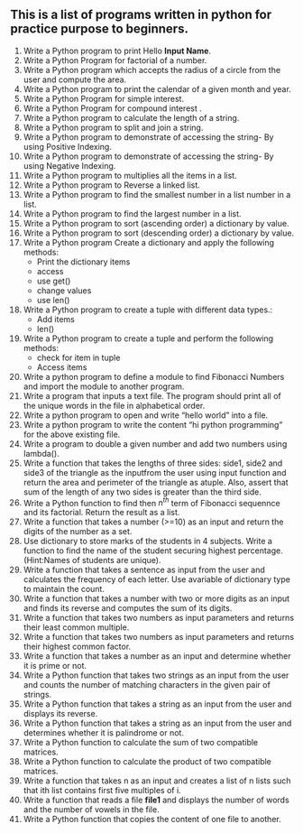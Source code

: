 ## This is a list of programs written in python for practice purpose to beginners. ##
1. Write a Python program to print Hello **Input Name**.
2. Write a Python Program for factorial of a number.
3. Write a Python program which accepts the radius of a circle from the user and compute the area.
4. Write a Python program to print the calendar of a given month and year.
5. Write a Python Program for simple interest.
6.  Write a Python Program for compound interest .
7.  Write a Python program to calculate the length of a string.
8.  Write a Python program to split and join a string.
9.  Write a Python program to demonstrate of accessing the string- By using Positive Indexing.
10.  Write a Python program to demonstrate of accessing the string- By using Negative Indexing.
11.  Write a Python program to multiplies all the items in a list.
12.  Write a Python program to Reverse a linked list.
13.  Write a Python program to find the smallest number in a list number in a list.
14.  Write a Python program to find the largest number in a list.
15.  Write a Python program to sort (ascending order) a dictionary by value.
16.  Write a Python program to sort (descending order) a dictionary by value.
17.  Write a Python program Create a dictionary and apply the following methods:
     - Print the dictionary items
     - access
     - use get()
     - change values
     - use len()
18.  Write a Python program to create a tuple with different data types.:
      - Add items
      - len()
19.  Write a Python program to create a tuple and perform the following methods:
       - check for item in tuple
       - Access items
20.  Write a python program to define a module to find Fibonacci Numbers and import the module to 
     another program.
21.  Write a program that inputs a text file. The program should print all of the unique words in the           file in alphabetical order.
22.  Write a python program to open and write “hello world” into a file.
23.  Write a python program to write the content “hi python programming” for the above existing file. 
24.  Write a program to double a given number and add two numbers using lambda().
25.  Write a function that takes the lengths of three sides: side1, side2 and side3 of the triangle as           the inputfrom the user using input function and return the area and perimeter of the triangle           as atuple. Also, assert that sum of the length of any two sides is greater than the third               side.
26.  Write a Python function to find then $n^{th}$ term of Fibonacci sequennce and its                          factorial. Return the result as a list.
27.  Write a function that takes a number (>=10) as an input and return the digits of the number as a           set.
28.  Use dictionary to store marks of the students in 4 subjects. Write a function to find the name of           the student securing highest percentage. (Hint:Names of students are unique).
29.  Write a function that takes a sentence as input from the user and calculates the frequency of each           letter. Use avariable of dictionary type to maintain the count.
30.  Write a function that takes a number with two or more digits as an input and finds its reverse and           computes the sum of its digits.
31.  Write a function that takes two numbers as input parameters and returns their least common                     multiple.
32.  Write a function that takes two numbers as input parameters and returns their highest common                     factor.
33.  Write a function that takes a number as an input and determine whether it is prime or not.
34.  Write a Python function that takes two strings as an input from the user and counts the number of           matching characters in the given pair of strings.
35.  Write a Python function that takes a string as an input from the user and displays its reverse.
36.  Write a Python function that takes a string as an input from the user and determines whether it is           palindrome or not.
37.  Write a Python function to calculate the sum of two compatible matrices.
38.  Write a Python function to calculate the product of two compatible matrices.
39.  Write a function that takes n as an input and creates a list of n lists such that ith list                     contains first five multiples of i.
40.  Write a function that reads a file **file1** and displays the number of words and the number of                vowels in the file.
41.  Write a Python function that copies the content of one file to another.
